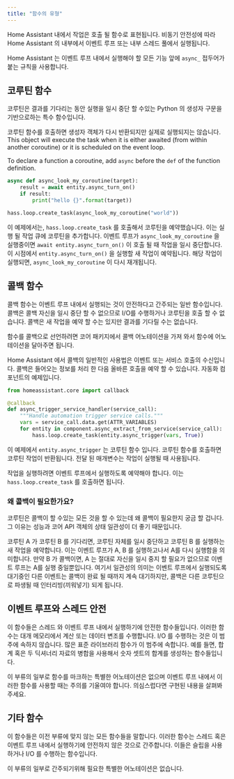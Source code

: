 ```yaml
---
title: "함수의 유형"
---
```


Home Assistant 내에서 작업은 호출 될 함수로 표현됩니다. 비동기 안전성에 따라 Home Assistant 의 내부에서 이벤트 루프 또는 내부 스레드 풀에서 실행됩니다.

Home Assistant 는 이벤트 루프 내에서 실행해야 할 모든 기능 앞에 `async_` 접두어가 붙는 규칙을 사용합니다.

## 코루틴 함수

코루틴은 결과를 기다리는 동안 실행을 일시 중단 할 수있는 Python 의 생성자 구문을 기반으로하는 특수 함수입니다.

코루틴 함수를 호출하면 생성자 객체가 다시 반환되지만 실제로 실행되지는 않습니다. This object will execute the task when it is either awaited (from within another coroutine) or it is scheduled on the event loop.

To declare a function a coroutine, add `async` before the `def` of the function definition.

```python
async def async_look_my_coroutine(target):
    result = await entity.async_turn_on()
    if result:
        print("hello {}".format(target))

hass.loop.create_task(async_look_my_coroutine("world"))
```

이 예제에서는, `hass.loop.create_task` 를 호출해서 코루틴을 예약했습니다. 이는 실행 될 작업 큐에 코루틴을 추가합니다. 이벤트 루프가 `async_look_my_coroutine` 을 실행중이면 `await entity.async_turn_on()` 이 호출 될 때 작업을 일시 중단합니다. 이 시점에서 `entity.async_turn_on()` 을 실행할 새 작업이 예약됩니다. 해당 작업이 실행되면, `async_look_my_coroutine` 이 다시 재개됩니다.

## 콜백 함수

콜백 함수는 이벤트 루프 내에서 실행되는 것이 안전하다고 간주되는 일반 함수입니다. 콜백은 콜백 자신을 일시 중단 할 수 없으므로 I/O를 수행하거나 코루틴을 호출 할 수 없습니다. 콜백은 새 작업을 예약 할 수는 있지만 결과를 기다릴 수는 없습니다.

함수를 콜백으로 선언하려면 코어 패키지에서 콜백 어노테이션을 가져 와서 함수에 어노테이션을 달아주면 됩니다.

Home Assistant 에서 콜백의 일반적인 사용법은 이벤트 또는 서비스 호출의 수신입니다. 콜백은 들어오는 정보를 처리 한 다음 올바른 호출을 예약 할 수 있습니다. 자동화 컴포넌트의 예제입니다.

```python
from homeassistant.core import callback

@callback
def async_trigger_service_handler(service_call):
    """Handle automation trigger service calls."""
    vars = service_call.data.get(ATTR_VARIABLES)
    for entity in component.async_extract_from_service(service_call):
        hass.loop.create_task(entity.async_trigger(vars, True))
```

이 예제에서 `entity.async_trigger` 는 코루틴 함수 입니다. 코루틴 함수를 호출하면 코루틴 작업이 반환됩니다. 전달 된 매개변수는 작업이 실행될 때 사용됩니다.

작업을 실행하려면 이벤트 루프에서 실행하도록 예약해야 합니다. 이는 `hass.loop.create_task` 를 호출하면 됩니다.

### 왜 콜백이 필요한가요?

코루틴은 콜백이 할 수있는 모든 것을 할 수 있는데 왜 콜백이 필요한지 궁금 할 겁니다. 그 이유는 성능과 코어 API 객체의 상태 일관성이 더 좋기 때문입니다.

코루틴 A 가 코루틴 B 를 기다리면, 코루틴 자체를 일시 중단하고 코루틴 B 를 실행하는 새 작업을 예약합니다. 이는 이벤트 루프가 A, B 를 실행하고나서 A를 다시 실행함을 의미합니다. 만약 B 가 콜백이면, A 는 절대로 자신을 일시 중지 할 필요가 없으므로 이벤트 루프는 A를 실행 중일뿐입니다. 여기서 일관성의 의미는 이벤트 루프에서 실행되도록 대기중인 다른 이벤트는 콜백이 완료 될 때까지 계속 대기하지만, 콜백은 다른 코루틴으로 파생될 때 인터리빙(끼워넣기) 되게 됩니다.

## 이벤트 루프와 스레드 안전

이 함수들은 스레드 와 이벤트 루프 내에서 실행하기에 안전한 함수들입니다. 이러한 함수는 대개 메모리에서 계산 또는 데이터 변조를 수행합니다. I/O 를 수행하는 것은 이 범주에 속하지 않습니다. 많은 표준 라이브러리 함수가 이 범주에 속합니다. 예를 들면, 합계 혹은 두 딕셔너리 자료의 병합을 사용해서 숫자 셋트의 합계를 생성하는 함수들입니다.

이 부류의 일부로 함수를 마크하는 특별한 어노테이션은 없으며 이벤트 루프 내에서 이러한 함수를 사용할 때는 주의를 기울여야 합니다. 의심스럽다면 구현된 내용을 살펴봐주세요.

## 기타 함수

이 함수들은 이전 부류에 맞지 않는 모든 함수들을 말합니다. 이러한 함수는 스레드 혹은 이벤트 루프 내에서 실행하기에 안전하지 않은 것으로 간주합니다. 이들은 슬립을 사용하거나 I/O 를 수행하는 함수입니다.

이 부류의 일부로 간주되기위해 필요한 특별한 어노테이션은 없습니다.